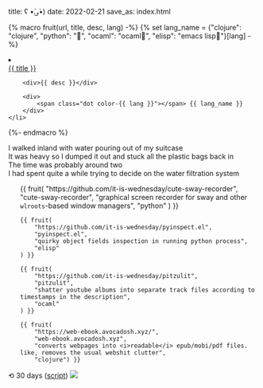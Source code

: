 title: ʕ •́؈•̀)
date: 2022-02-21
save_as: index.html

<style>
h1 {
  margin-inline-start: 2rem;
}
</style>

{% macro fruit(url, title, desc, lang) -%}
    {% set lang_name = {"clojure": "clojure", "python": "🐍", "ocaml": "ocaml🐪", "elisp": "emacs lisp🦬"}[lang] -%}
    <li>
        <div>
            <a href="{{ url }}">{{ title }}</a>
        </div>

        <div>{{ desc }}</div>

        <div>
            <span class="dot color-{{ lang }}"></span> {{ lang_name }}
        </div>
    </li>
{%- endmacro %}

<div class="index">

<div id="me"></div>

<div class="walked-inland">
    <div>I walked inland with water pouring out of my suitcase</div>
    <div>It was heavy so I dumped it out and stuck all the plastic bags back in</div>
    <div>The time was probably around two</div>
    <div>I had spent quite a while trying to decide on the water filtration system</div>
</div>

<ul class="fruit-list">
    {{ fruit(
        "https://github.com/it-is-wednesday/cute-sway-recorder",
        "cute-sway-recorder",
        "graphical screen recorder for sway and other <code>wlroots</code>-based window managers",
        "python"
    ) }}

    {{ fruit(
        "https://github.com/it-is-wednesday/pyinspect.el",
        "pyinspect.el",
        "quirky object fields inspection in running python process",
        "elisp"
    ) }}

    {{ fruit(
        "https://github.com/it-is-wednesday/pitzulit",
        "pitzulit",
        "shatter youtube albums into separate track files according to timestamps in the description",
        "ocaml"
    ) }}

    {{ fruit(
        "https://web-ebook.avocadosh.xyz/",
        "web-ebook.avocadosh.xyz",
        "converts webpages into <i>readable</i> epub/mobi/pdf files. like, removes the usual webshit clutter",
        "clojure") }}
</ul>
⟲ 30 days (<a href="https://github.com/it-is-wednesday/avocadosh.xyz/blob/main/collage/lastfm_collage_generator.py">script</a>)
<a href="{{ SITEURL }}/theme/lastfm-collage.webp">
    <img class="wide-image" src="{{ SITEURL }}/theme/lastfm-collage.webp"/>
</a>
</div>
